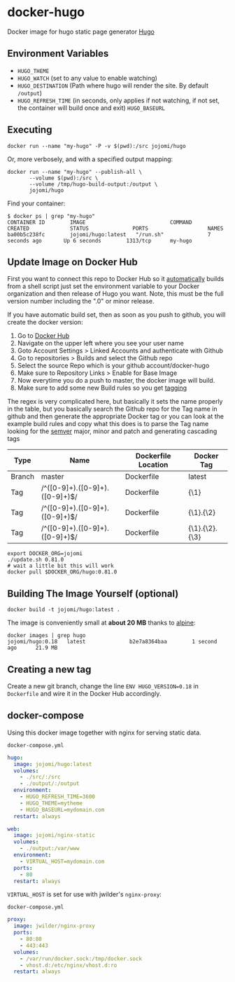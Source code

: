 # docker-hugo

Docker image for hugo static page generator [Hugo](https://gohugo.io)

## Environment Variables

* `HUGO_THEME`
* `HUGO_WATCH` (set to any value to enable watching)
* `HUGO_DESTINATION` (Path where hugo will render the site. By default `/output`)
* `HUGO_REFRESH_TIME` (in seconds, only applies if not watching, if not set,
the container will build once and exit) `HUGO_BASEURL`

## Executing

```shell
docker run --name "my-hugo" -P -v $(pwd):/src jojomi/hugo
```

Or, more verbosely, and with a specified output mapping:

```shell
docker run --name "my-hugo" --publish-all \
       --volume $(pwd):/src \
       --volume /tmp/hugo-build-output:/output \
       jojomi/hugo
 ```

Find your container:

```shell
$ docker ps | grep "my-hugo"
CONTAINER ID        IMAGE                           COMMAND                CREATED             STATUS              PORTS                   NAMES
ba00b5c238fc        jojomi/hugo:latest   "/run.sh"              7 seconds ago       Up 6 seconds        1313/tcp      my-hugo
```

## Update Image on Docker Hub

First you want to connect this repo to Docker Hub so it
[automatically](https://docs.docker.com/docker-hub/builds/link-source/) builds
from a shell script just set the environment variable to your Docker
organization and then release of Hugo you want. Note, this must be the full
version number including the ".0" or minor release.

If you have automatic build set, then as soon as you push to github, you will
create the docker version:

1. Go to [Docker Hub](https://hub.docker.com)
2. Navigate on the upper left where you see your user name
3. Goto Account Settings > Linked Accounts and authenticate with Github
4. Go to repositories > Builds and select the Github repo
5. Select the source Repo which is your github account/docker-hugo
6. Make sure to Repository Links > Enable for Base Image
7. Now everytime you do a push to master, the docker image will build.
8. Make sure to add some new Build rules so you get
   [tagging](https://stackoverflow.com/questions/25328166/docker-hub-automated-build-tagging)

The regex is very complicated here, but basically it sets the name properly in
the table, but you basically search the Github repo for the Tag name in github
and then generate the appropriate Docker tag or you can look at the example
build rules and copy what this does is to parse the Tag name looking for the
[semver](https://semver.org)
major, minor and patch and generating cascading tags

| Type   | Name                              | Dockerfile Location | Docker Tag |
|--------|-----------------------------------|---------------------|-----------------|
| Branch | master                   | Dockerfile      | latest          |
| Tag    | /^([0-9]+)\.([0-9]+)\.([0-9]+)$/ | Dockerfile  | {\1}            |
| Tag    | /^([0-9]+)\.([0-9]+)\.([0-9]+)$/ | Dockerfile   | {\1}.{\2}       |
| Tag    | /^([0-9]+)\.([0-9]+)\.([0-9]+)$/ | Dockerfile  | {\1}.{\2}.{\3}  |

```shell
export DOCKER_ORG=jojomi
./update.sh 0.81.0
# wait a little bit this will work
docker pull $DOCKER_ORG/hugo:0.81.0
```

## Building The Image Yourself (optional)

```shell
docker build -t jojomi/hugo:latest .
```

The image is conveniently small at **about 20 MB** thanks to [alpine](http://gliderlabs.viewdocs.io/docker-alpine):

```shell
docker images | grep hugo
jojomi/hugo:0.18   latest              b2e7a8364baa        1 second ago      21.9 MB
```

## Creating a new tag

Create a new git branch, change the line `ENV HUGO_VERSION=0.18` in
`Dockerfile` and wire it in the Docker Hub accordingly.

## docker-compose

Using this docker image together with nginx for serving static data.

`docker-compose.yml`

```yaml
hugo:
  image: jojomi/hugo:latest
  volumes:
    - ./src/:/src
    - ./output/:/output
  environment:
    - HUGO_REFRESH_TIME=3600
    - HUGO_THEME=mytheme
    - HUGO_BASEURL=mydomain.com
  restart: always

web:
  image: jojomi/nginx-static
  volumes:
    - ./output:/var/www
  environment:
    - VIRTUAL_HOST=mydomain.com
  ports:
    - 80
  restart: always
```

`VIRTUAL_HOST` is set for use with jwilder's `nginx-proxy`:

`docker-compose.yml`

```yaml
proxy:
  image: jwilder/nginx-proxy
  ports:
    - 80:80
    - 443:443
  volumes:
    - /var/run/docker.sock:/tmp/docker.sock
    - vhost.d:/etc/nginx/vhost.d:ro
  restart: always
```
